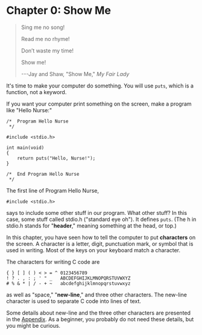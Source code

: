 # Chapter 0: Show Me

> Sing me no song!
>
> Read me no rhyme!
>
> Don’t waste my time!
>
> Show me!
>
> ---Jay and Shaw, "Show Me," _My Fair Lady_

It's time to make your computer do something.
You will use `puts`, which is a function, not a keyword.

If you want your computer print something on the screen, make a program like "Hello Nurse:"

    /*  Program Hello Nurse
     */
    
    #include <stdio.h>

    int main(void)
    {
        return puts("Hello, Nurse!");
    }
    
    /*  End Program Hello Nurse
     */
    

The first line of Program Hello Nurse,

    #include <stdio.h>

says to include some other stuff in our program.
What other stuff?
In this case, some stuff called stdio.h ("standard eye oh").
It defines `puts`.
(The h in stdio.h stands for "**header**," meaning something at the head, or top.)

In this chapter, you have seen how to tell the computer to put **characters** on the screen.
A character is a letter, digit, punctuation mark, or symbol that is used in writing.
Most of the keys on your keyboard match a character.

The characters for writing C code are

    { } [ ] ( ) < > = ^ 0123456789
    ! ? . , : ; ' " _   ABCDEFGHIJKLMNOPQRSTUVWXYZ
    # % & * | / - + ~   abcdefghijklmnopqrstuvwxyz

as well as "space," "**new-line**," and three other characters.
The new-line character is used to separate C code into lines of text.

Some details about new-line and the three other characters are presented in the
[Appendix](../../Appendices/characterSet.md).
As a beginner, you probably do not need these details, but you might be curious.
